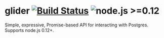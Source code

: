 # glider [![Build Status](https://travis-ci.org/Innovu/glider.svg?branch=master)](https://travis-ci.org/Innovu/glider) ![node.js >=0.12](https://img.shields.io/badge/node.js-%3E=0.12-brightgreen.svg)

Simple, expressive, Promise-based API for interacting with Postgres. Supports node.js 0.12+.
